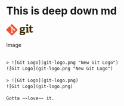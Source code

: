 This is deep down md
====================

![Git Logo](git-logo.png "New Git Logo")

Image
~~~~~

> ![Git Logo](git-logo.png "New Git Logo")
![Git Logo](git-logo.png "New Git Logo")

> ![Git Logo](git-logo.png)
![Git Logo](git-logo.png)

Gotta ~~love~~ it.

